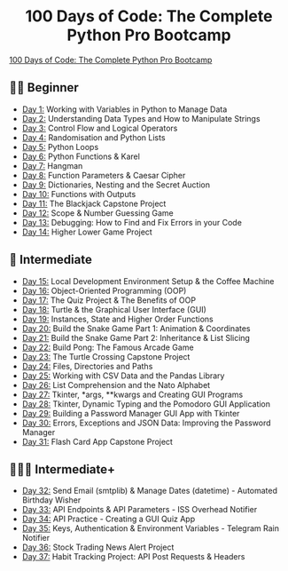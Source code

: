 <h1 align="center">100 Days of Code: The Complete Python Pro Bootcamp
</h1>

[100 Days of Code: The Complete Python Pro Bootcamp](https://www.udemy.com/course/100-days-of-code/)


## 👶🏻 Beginner 
- [Day 1:](https://github.com/v-vlasenko/100-days-of-code-python/tree/main/day01) Working with Variables in Python to Manage Data
- [Day 2:](https://github.com/v-vlasenko/100-days-of-code-python/tree/main/day02) Understanding Data Types and How to Manipulate Strings
- [Day 3:](https://github.com/v-vlasenko/100-days-of-code-python/tree/main/day03) Control Flow and Logical Operators
- [Day 4:](https://github.com/v-vlasenko/100-days-of-code-python/tree/main/day04) Randomisation and Python Lists
- [Day 5:](https://github.com/v-vlasenko/100-days-of-code-python/tree/main/day05) Python Loops
- [Day 6:](https://github.com/v-vlasenko/100-days-of-code-python/tree/main/day06) Python Functions & Karel
- [Day 7:](https://github.com/v-vlasenko/100-days-of-code-python/tree/main/day07) Hangman
- [Day 8:](https://github.com/v-vlasenko/100-days-of-code-python/tree/main/day08) Function Parameters & Caesar Cipher
- [Day 9:](https://github.com/v-vlasenko/100-days-of-code-python/tree/main/day09) Dictionaries, Nesting and the Secret Auction
- [Day 10:](https://github.com/v-vlasenko/100-days-of-code-python/tree/main/day10) Functions with Outputs
- [Day 11:](https://github.com/v-vlasenko/100-days-of-code-python/tree/main/day11) The Blackjack Capstone Project
- [Day 12:](https://github.com/v-vlasenko/100-days-of-code-python/tree/main/day12) Scope & Number Guessing Game
- [Day 13:](https://github.com/v-vlasenko/100-days-of-code-python/tree/main/day13) Debugging: How to Find and Fix Errors in your Code
- [Day 14:](https://github.com/v-vlasenko/100-days-of-code-python/tree/main/day14) Higher Lower Game Project
## 🔧 Intermediate
- [Day 15:](https://github.com/v-vlasenko/100-days-of-code-python/tree/main/day15) Local Development Environment Setup & the Coffee Machine
- [Day 16:](https://github.com/v-vlasenko/100-days-of-code-python/tree/main/day16) Object-Oriented Programming (OOP)
- [Day 17:](https://github.com/v-vlasenko/100-days-of-code-python/tree/main/day17) The Quiz Project & The Benefits of OOP
- [Day 18:](https://github.com/v-vlasenko/100-days-of-code-python/tree/main/day18) Turtle & the Graphical User Interface (GUI)
- [Day 19:](https://github.com/v-vlasenko/100-days-of-code-python/tree/main/day19) Instances, State and Higher Order Functions
- [Day 20:](https://github.com/v-vlasenko/100-days-of-code-python/tree/main/day20) Build the Snake Game Part 1: Animation & Coordinates
- [Day 21:](https://github.com/v-vlasenko/100-days-of-code-python/tree/main/day21) Build the Snake Game Part 2: Inheritance & List Slicing
- [Day 22:](https://github.com/v-vlasenko/100-days-of-code-python/tree/main/day22) Build Pong: The Famous Arcade Game
- [Day 23:](https://github.com/v-vlasenko/100-days-of-code-python/tree/main/day23) The Turtle Crossing Capstone Project
- [Day 24:](https://github.com/v-vlasenko/100-days-of-code-python/tree/main/day24) Files, Directories and Paths
- [Day 25:](https://github.com/v-vlasenko/100-days-of-code-python/tree/main/day25) Working with CSV Data and the Pandas Library
- [Day 26:](https://github.com/v-vlasenko/100-days-of-code-python/tree/main/day26) List Comprehension and the Nato Alphabet
- [Day 27:](https://github.com/v-vlasenko/100-days-of-code-python/tree/main/day27) Tkinter, *args, **kwargs and Creating GUI Programs
- [Day 28:](https://github.com/v-vlasenko/100-days-of-code-python/tree/main/day28) Tkinter, Dynamic Typing and the Pomodoro GUI Application
- [Day 29:](https://github.com/v-vlasenko/100-days-of-code-python/tree/main/day29) Building a Password Manager GUI App with Tkinter
- [Day 30:](https://github.com/v-vlasenko/100-days-of-code-python/tree/main/day30) Errors, Exceptions and JSON Data: Improving the Password Manager
- [Day 31:](https://github.com/v-vlasenko/100-days-of-code-python/tree/main/day31) Flash Card App Capstone Project
## 👨🏻‍💻 Intermediate+
- [Day 32:](https://github.com/v-vlasenko/100-days-of-code-python/tree/main/day32) Send Email (smtplib) & Manage Dates (datetime) - Automated Birthday Wisher
- [Day 33:](https://github.com/v-vlasenko/100-days-of-code-python/tree/main/day33) API Endpoints & API Parameters - ISS Overhead Notifier
- [Day 34:](https://github.com/v-vlasenko/100-days-of-code-python/tree/main/day34) API Practice - Creating a GUI Quiz App
- [Day 35:](https://github.com/v-vlasenko/100-days-of-code-python/tree/main/day35) Keys, Authentication & Environment Variables - Telegram Rain Notifier
- [Day 36:](https://github.com/v-vlasenko/100-days-of-code-python/tree/main/day36) Stock Trading News Alert Project
- [Day 37:](https://github.com/v-vlasenko/100-days-of-code-python/tree/main/day37) Habit Tracking Project: API Post Requests & Headers